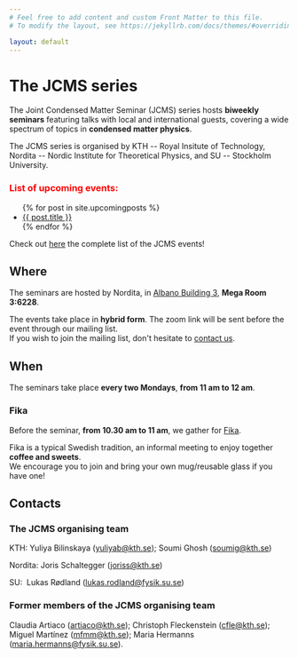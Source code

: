 ```yaml
---
# Feel free to add content and custom Front Matter to this file.
# To modify the layout, see https://jekyllrb.com/docs/themes/#overriding-theme-defaults

layout: default
---
```



# The JCMS series

The Joint Condensed Matter Seminar (JCMS) series hosts **biweekly seminars** featuring talks with local and international guests,
    covering a wide spectrum of topics in **condensed matter physics**.

The JCMS series is organised by KTH -- Royal Insitute of Technology, Nordita -- Nordic Institute for Theoretical Physics, and SU -- Stockholm University.
    
### <span style="color:red">List of upcoming events:</span>
<ul>
  {% for post in site.upcomingposts %}
    <li>
      <a href="{{ post.url | prepend: site.baseurl }}">{{ post.title }}</a>
    </li>
  {% endfor %}
</ul>

Check out [here](./fullCalendar.html) the complete list of the JCMS events!

## Where

The seminars are hosted by Nordita, in [Albano Building 3](https://campusalbano.se/view/79lbEXZtjqiYeCiUsAIAeG/open), **Mega Room 3:6228**. 

The events take place in **hybrid form**. The zoom link will be sent before the event through our mailing list. 
<br>
If you wish to join the mailing list, don't hesitate to [contact us](#contacts).

## When

The seminars take place **every two Mondays**, **from 11 am to 12 am**. 

### Fika

Before the seminar, **from 10.30 am to 11 am**, we gather for [Fika](https://www.swedishfood.com/fika).

Fika is a typical Swedish tradition, an informal meeting to enjoy together **coffee and sweets**. 
<br>
We encourage you to join and bring your own mug/reusable glass if you have one!


<h2 id="contacts">Contacts</h2>

### The JCMS organising team

KTH: Yuliya Bilinskaya ([yuliyab@kth.se](mailto:yuliyab@kth.se)); Soumi Ghosh ([soumig@kth.se](mailto:soumig@kth.se))


Nordita:
Joris Schaltegger ([joriss@kth.se](mailto:joriss@kth.se))

SU: 
Lukas Rødland ([lukas.rodland@fysik.su.se](mailto:lukas.rodland@fysik.su.se))
 
 
### Former members of the JCMS organising team

Claudia Artiaco ([artiaco@kth.se](mailto:artiaco@kth.se)); Christoph Fleckenstein ([cfle@kth.se](mailto:cfle@kth.se)); Miguel Martínez ([mfmm@kth.se](mailto:mfmm@kth.se)); Maria Hermanns ([maria.hermanns@fysik.su.se](mailto:maria.hermanns@fysik.su.se)).
